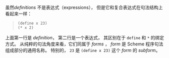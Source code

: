 虽然*definitions* 不是表达式（expressions）， 但是它和复合表达式在句法结构上看起来一样：

> `(define x 23)` <br/>
> `(* x 2)`

上面第一行是 *definition*， 第二行是一个表达式， 其区别在于 `define` 和 `*` 的绑定方式。 从纯粹的句法角度来看，它们同属于 *forms* ， *form* 是 Scheme 程序句法组成部分的通用名称。 特别的， `23` 是 `(define x 23)` 这个 *form* 的 *subform*。